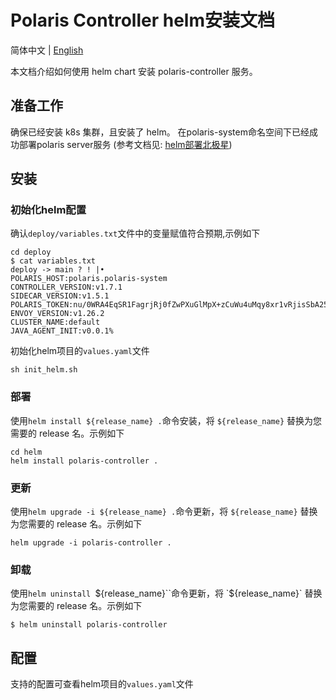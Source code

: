 # Polaris Controller helm安装文档

简体中文 | [English](./README.md)

本文档介绍如何使用 helm chart 安装 polaris-controller 服务。

## 准备工作

确保已经安装 k8s 集群，且安装了 helm。
在polaris-system命名空间下已经成功部署polaris server服务
(参考文档见: [helm部署北极星](https://github.com/polarismesh/polaris/tree/main/release/cluster/helm))

## 安装
### 初始化helm配置
确认`deploy/variables.txt`文件中的变量赋值符合预期,示例如下
```shell
cd deploy
$ cat variables.txt                                                                                                                                                                                                                                                                               deploy -> main ? ! |•
POLARIS_HOST:polaris.polaris-system
CONTROLLER_VERSION:v1.7.1
SIDECAR_VERSION:v1.5.1
POLARIS_TOKEN:nu/0WRA4EqSR1FagrjRj0fZwPXuGlMpX+zCuWu4uMqy8xr1vRjisSbA25aAC3mtU8MeeRsKhQiDAynUR09I=
ENVOY_VERSION:v1.26.2
CLUSTER_NAME:default
JAVA_AGENT_INIT:v0.0.1% 
```
初始化helm项目的`values.yaml`文件
```shell
sh init_helm.sh
```

### 部署
使用`helm install ${release_name} .`命令安装，将 `${release_name}` 替换为您需要的 release 名。示例如下
```shell
cd helm
helm install polaris-controller .
```

### 更新
使用`helm upgrade -i ${release_name} .`命令更新，将 `${release_name}` 替换为您需要的 release 名。示例如下
```shell
helm upgrade -i polaris-controller .
```

### 卸载
使用`helm uninstall `${release_name}``命令更新，将 `${release_name}` 替换为您需要的 release 名。示例如下
```shell
$ helm uninstall polaris-controller
```

## 配置
支持的配置可查看helm项目的`values.yaml`文件













